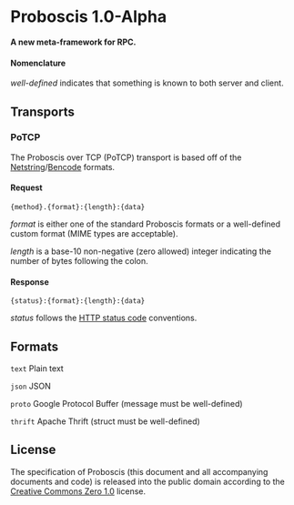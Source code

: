 # Proboscis 1.0-Alpha

**A new meta-framework for RPC.**

#### Nomenclature

*well-defined* indicates that something is known to both server and client.

## Transports

### PoTCP

The Proboscis over TCP (PoTCP) transport is based off of the [Netstring][netstring]/[Bencode][bencode] formats.

  [netstring]: http://en.wikipedia.org/wiki/Netstring
  
  [bencode]: http://en.wikipedia.org/wiki/Bencode

#### Request

    {method}.{format}:{length}:{data}

*format* is either one of the standard Proboscis formats or a well-defined custom format (MIME types are acceptable).

*length* is a base-10 non-negative (zero allowed) integer indicating the number of bytes following the colon.

#### Response

    {status}:{format}:{length}:{data}

*status* follows the [HTTP status code](http://en.wikipedia.org/wiki/List_of_HTTP_status_codes) conventions.

## Formats

`text` Plain text

`json` JSON

`proto` Google Protocol Buffer (message must be well-defined)

`thrift` Apache Thrift (struct must be well-defined)

## License

The specification of Proboscis (this document and all accompanying documents and code) is released into the public domain according to the [Creative Commons Zero 1.0](http://creativecommons.org/publicdomain/zero/1.0/) license.
